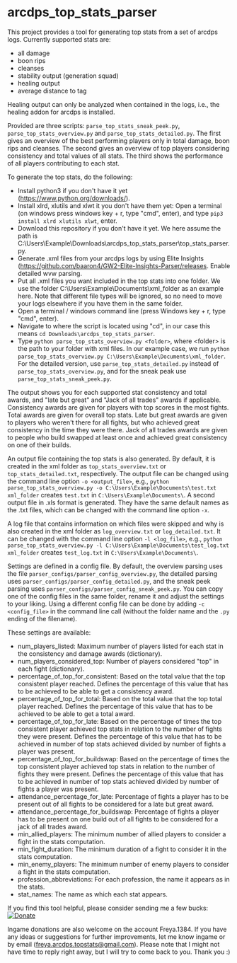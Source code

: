 # arcdps_top_stats_parser

This project provides a tool for generating top stats from a set of arcdps logs. Currently supported stats are: 
- all damage
- boon rips
- cleanses
- stability output (generation squad)
- healing output
- average distance to tag

Healing output can only be analyzed when contained in the logs, i.e., the healing addon for arcdps is installed.

Provided are three scripts: ```parse_top_stats_sneak_peek.py```, ```parse_top_stats_overview.py``` and ```parse_top_stats_detailed.py```. The first gives an overview of the best performing players only in total damage, boon rips and cleanses. The second gives an overview of top players considering consistency and total values of all stats. The third shows the performance of all players contributing to each stat.

To generate the top stats, do the following:
- Install python3 if you don't have it yet (https://www.python.org/downloads/).
- Install xlrd, xlutils and xlwt it you don't have them yet: Open a terminal (on windows press windows key + r, type "cmd", enter), and type ```pip3 install xlrd xlutils xlwt```, enter.
- Download this repository if you don't have it yet. We here assume the path is C:\Users\Example\Downloads\arcdps_top_stats_parser\top_stats_parser.py.
- Generate .xml files from your arcdps logs by using Elite Insights (https://github.com/baaron4/GW2-Elite-Insights-Parser/releases. Enable detailed wvw parsing.
- Put all .xml files you want included in the top stats into one folder. We use the folder C:\Users\Example\Documents\xml_folder as an example here. Note that different file types will be ignored, so no need to move your logs elsewhere if you have them in the same folder.
- Open a terminal / windows command line (press Windows key + r, type "cmd", enter).
- Navigate to where the script is located using "cd", in our case this means ```cd Downloads\arcdps_top_stats_parser```.
- Type ```python parse_top_stats_overview.py <folder>```, where \<folder> is the path to your folder with xml files. In our example case, we run ```python parse_top_stats_overview.py C:\Users\Example\Documents\xml_folder```. For the detailed version, use ```parse_top_stats_detailed.py``` instead of ```parse_top_stats_overview.py```, and for the sneak peak use ```parse_top_stats_sneak_peek.py```.

The output shows you for each supported stat consistency and total awards, and "late but great" and "Jack of all trades" awards if applicable.
Consistency awards are given for players with top scores in the most fights. Total awards are given for overall top stats. Late but great awards are given to players who weren't there for all fights, but who achieved great consistency in the time they were there. Jack of all trades awards are given to people who build swapped at least once and achieved great consistency on one of their builds.

An output file containing the top stats is also generated. By default, it is created in the xml folder as ```top_stats_overview.txt``` or ```top_stats_detailed.txt```, respectively. The output file can be changed using the command line option ```-o <output_file>```, e.g., ```python parse_top_stats_overview.py -o C:\Users\Example\Documents\test.txt xml_folder``` creates ```test.txt``` in ```C:\Users\Example\Documents\```. A second output file in .xls format is generated. They have the same default names as the .txt files, which can be changed with the command line option ```-x```.

A log file that contains information on which files were skipped and why is also created in the xml folder as ```log_overview.txt``` or ```log_detailed.txt```. It can be changed with the command line option ```-l <log_file>```, e.g., ```python parse_top_stats_overview.py -l C:\Users\Example\Documents\test_log.txt xml_folder``` creates ```test_log.txt``` in ```C:\Users\Example\Documents\```.

Settings are defined in a config file. By default, the overview parsing uses the file ```parser_configs/parser_config_overview.py```, the detailed parsing uses ```parser_configs/parser_config_detailed.py```, and the sneak peek parsing uses ```parser_configs/parser_config_sneak_peek.py```. You can copy one of the config files in the same folder, rename it and adjust the settings to your liking. Using a different config file can be done by adding ```-c <config_file>``` in the command line call (without the folder name and the ```.py``` ending of the filename).

These settings are available:
- num_players_listed: Maximum number of players listed for each stat in the consistency and damage awards (dictionary).
- num_players_considered_top: Number of players considered "top" in each fight (dictionary).
- percentage_of_top_for_consistent: Based on the total value that the top consistent player reached. Defines the percentage of this value that has to be achieved to be able to get a consistency award.
- percentage_of_top_for_total: Based on the total value that the top total player reached. Defines the percentage of this value that has to be achieved to be able to get a total award.
- percentage_of_top_for_late: Based on the percentage of times the top consistent player achieved top stats in relation to the number of fights they were present. Defines the percentage of this value that has to be achieved in number of top stats achieved divided by number of fights a player was present.
- percentage_of_top_for_buildswap: Based on the percentage of times the top consistent player achieved top stats in relation to the number of fights they were present. Defines the percentage of this value that has to be achieved in number of top stats achieved divided by number of fights a player was present.
- attendance_percentage_for_late: Percentage of fights a player has to be present out of all fights to be considered for a late but great award.
- attendance_percentage_for_buildswap: Percentage of fights a player has to be present on one build out of all fights to be considered for a jack of all trades award.
- min_allied_players: The minimum number of allied players to consider a fight in the stats computation.
- min_fight_duration: The minimum duration of a fight to consider it in the stats computation.
- min_enemy_players: The minimum number of enemy players to consider a fight in the stats computation.
- profession_abbreviations: For each profession, the name it appears as in the stats.
- stat_names: The name as which each stat appears.

If you find this tool helpful, please consider sending me a few bucks: [![Donate](https://img.shields.io/badge/Donate-PayPal-green.svg)](https://www.paypal.com/donate/?hosted_button_id=C5CSPXYHBGR2U) 

Ingame donations are also welcome on the account Freya.1384. If you have any ideas or suggestions for further improvements, let me know ingame or by email (freya.arcdps.topstats@gmail.com). Please note that I might not have time to reply right away, but I will try to come back to you. Thank you :)
